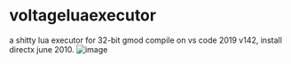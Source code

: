 # voltageluaexecutor
a shitty lua executor for 32-bit gmod
compile on vs code 2019 v142, install directx june 2010.
![image](https://github.com/user-attachments/assets/ec7e1a7d-e826-4c50-8c1e-43cd5531aa26)
